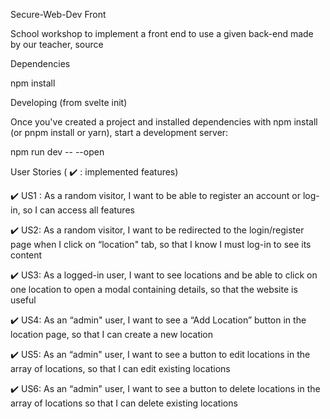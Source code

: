 Secure-Web-Dev Front

School workshop to implement a front end to use a given back-end made by our teacher, source

Dependencies

npm install


Developing (from svelte init)

Once you've created a project and installed dependencies with npm install (or pnpm install or yarn), start a development server:

npm run dev -- --open

User Stories ( :heavy_check_mark: : implemented features) 

:heavy_check_mark: US1 : As a random visitor, I want to be able to register an account or log-in, so I can access all features

:heavy_check_mark: US2: As a random visitor, I want to be redirected to the login/register page when I click on “location" tab, so that I know I must log-in to see its content

:heavy_check_mark: US3: As a logged-in user, I want to see locations and be able to click on one location to open a modal containing details, so that the website is useful

:heavy_check_mark: US4: As an “admin" user, I want to see a “Add Location” button in the location page, so that I can create a new location

:heavy_check_mark: US5: As an “admin" user, I want to see a button to edit locations in the array of locations, so that I can edit existing locations

:heavy_check_mark: US6: As an “admin" user, I want to see a button to delete locations in the array of locations so that I can delete existing locations

